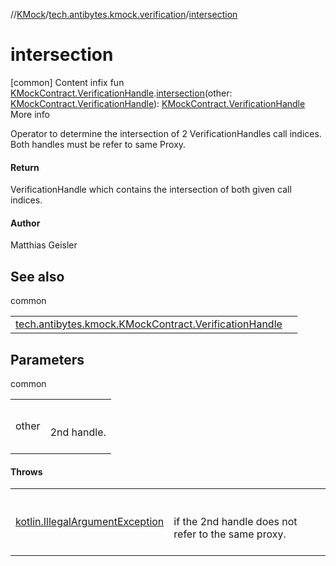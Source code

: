 //[KMock](../../index.md)/[tech.antibytes.kmock.verification](index.md)/[intersection](intersection.md)



# intersection
[common]
Content
infix fun [KMockContract.VerificationHandle](../tech.antibytes.kmock/-k-mock-contract/-verification-handle/index.md).[intersection](intersection.md)(other: [KMockContract.VerificationHandle](../tech.antibytes.kmock/-k-mock-contract/-verification-handle/index.md)): [KMockContract.VerificationHandle](../tech.antibytes.kmock/-k-mock-contract/-verification-handle/index.md)
More info


Operator to determine the intersection of 2 VerificationHandles call indices. Both handles must be refer to same Proxy.



#### Return


VerificationHandle which contains the intersection of both given call indices.



#### Author


Matthias Geisler



## See also

common

| | |
|---|---|
| <a name="tech.antibytes.kmock.verification//intersection/tech.antibytes.kmock.KMockContract.VerificationHandle#tech.antibytes.kmock.KMockContract.VerificationHandle/PointingToDeclaration/"></a>[tech.antibytes.kmock.KMockContract.VerificationHandle](../tech.antibytes.kmock/-k-mock-contract/-verification-handle/index.md)| <a name="tech.antibytes.kmock.verification//intersection/tech.antibytes.kmock.KMockContract.VerificationHandle#tech.antibytes.kmock.KMockContract.VerificationHandle/PointingToDeclaration/"></a>|



## Parameters

common

| | |
|---|---|
| <a name="tech.antibytes.kmock.verification//intersection/tech.antibytes.kmock.KMockContract.VerificationHandle#tech.antibytes.kmock.KMockContract.VerificationHandle/PointingToDeclaration/"></a>other| <a name="tech.antibytes.kmock.verification//intersection/tech.antibytes.kmock.KMockContract.VerificationHandle#tech.antibytes.kmock.KMockContract.VerificationHandle/PointingToDeclaration/"></a><br><br>2nd handle.<br><br>|



#### Throws

| | |
|---|---|
| <a name="tech.antibytes.kmock.verification//intersection/tech.antibytes.kmock.KMockContract.VerificationHandle#tech.antibytes.kmock.KMockContract.VerificationHandle/PointingToDeclaration/"></a>[kotlin.IllegalArgumentException](https://kotlinlang.org/api/latest/jvm/stdlib/kotlin/-illegal-argument-exception/index.html)| <a name="tech.antibytes.kmock.verification//intersection/tech.antibytes.kmock.KMockContract.VerificationHandle#tech.antibytes.kmock.KMockContract.VerificationHandle/PointingToDeclaration/"></a><br><br>if the 2nd handle does not refer to the same proxy.<br><br>|
